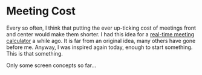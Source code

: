 # Meeting Cost

Every so often, I think that putting the ever up-ticking cost of meetings front and center would make them shorter. I had this idea for a [real-time meeting calculator](https://jpreardon.com/2016/01/15/idea-real-time-meeting-cost-calculator/) a while ago. It is far from an original idea, many others have gone before me. Anyway, I was inspired again today, enough to start something. This is that something.

Only some screen concepts so far...
